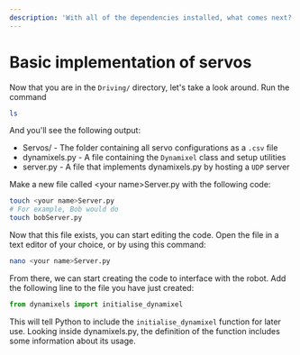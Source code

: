 ```yaml
---
description: 'With all of the dependencies installed, what comes next?'
---
```


# Basic implementation of servos

Now that you are in the `Driving/` directory, let's take a look around. Run the command

```bash
ls
```

And you'll see the following output:

* Servos/ - The folder containing all servo configurations as a `.csv` file
* dynamixels.py - A file containing the `Dynamixel` class and setup utilities
* server.py - A file that implements dynamixels.py by hosting a `UDP` server

Make a new file called &lt;your name&gt;Server.py with the following code:

```bash
touch <your name>Server.py
# For example, Bob would do
touch bobServer.py
```

Now that this file exists, you can start editing the code. Open the file in a text editor of your choice, or by using this command:

```bash
nano <your name>Server.py
```

From there, we can start creating the code to interface with the robot. Add the following line to the file you have just created:

```python
from dynamixels import initialise_dynamixel
```

This will tell Python to include the `initialise_dynamixel` function for later use. Looking inside dynamixels.py, the definition of the function includes some information about its usage. 

